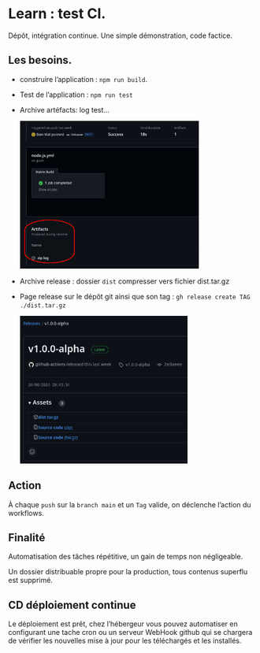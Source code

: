 # Learn : test CI.

Dépôt, intégration continue. Une simple démonstration, code factice.

## Les besoins.

- construire l’application : `npm run build`.

- Test de l’application : `npm run test`

- Archive artéfacts: log test…

  <img src="img/artifacts-zip.png" height="300">

- Archive release : dossier `dist` compresser vers fichier dist.tar.gz

- Page release sur le dépôt git ainsi que son tag : `gh release create TAG ./dist.tar.gz`
  
  <img src="img/release.png" height="300">

## Action

À chaque `push` sur la `branch main` et un `Tag` valide, on déclenche l’action du workflows.

## Finalité

Automatisation des tâches répétitive, un gain de temps non négligeable.

Un dossier distribuable propre pour la production, tous contenus superflu est supprimé.

## CD déploiement continue
Le déploiement est prêt, chez l’hébergeur vous pouvez automatiser en configurant une tache cron ou un serveur WebHook github qui se chargera de vérifier les nouvelles mise à jour pour les téléchargés et les installés.
